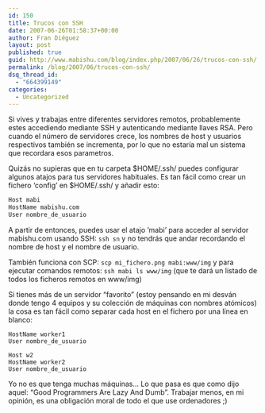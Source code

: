 ```yaml
---
id: 150
title: Trucos con SSH
date: 2007-06-26T01:58:37+00:00
author: Fran Diéguez
layout: post
published: true
guid: http://www.mabishu.com/blog/index.php/2007/06/26/trucos-con-ssh/
permalink: /blog/2007/06/trucos-con-ssh/
dsq_thread_id:
  - "664399149"
categories:
  - Uncategorized
---
```

Si vives y trabajas entre diferentes servidores remotos, probablemente estes accediendo mediante SSH y autenticando mediante llaves RSA. Pero cuando el número de servidores crece, los nombres de host y usuarios respectivos también se incrementa, por lo que no estaría mal un sistema que recordara esos parametros.

<!--more-->Quizás no supieras que en tu carpeta  $HOME/.ssh/ puedes configurar algunos atajos para tus servidores habituales. Es tan fácil como crear un fichero ‘config’ en $HOME/.ssh/ y añadir esto:
```bash
Host mabi
HostName mabishu.com
User nombre_de_usuario
```

A partir de entonces, puedes usar el atajo ’mabi’ para acceder al servidor mabishu.com usando SSH:
```ssh sn```
y no tendrás que andar recordando el nombre de host y el nombre de usuario.

También funciona con SCP:
```scp mi_fichero.png mabi:www/img```
y para ejecutar comandos remotos:
```ssh mabi ls www/img```
(que te dará un listado de todos los ficheros remotos en www/img)

Si tienes más de un servidor “favorito” (estoy pensando en mi desván donde tengo 4 equipos y su colección de máquinas con nombres atómicos) la cosa es tan fácil como separar cada host en el fichero por una línea en blanco:

```Host w1
HostName worker1
User nombre_de_usuario

Host w2
HostName worker2
User nombre_de_usuario
```

Yo no es que tenga muchas máquinas... Lo que pasa es que como dijo aquel: “Good Programmers Are Lazy And Dumb”. Trabajar menos, en mi opinión, es una obligación moral de todo el que use ordenadores ;)
